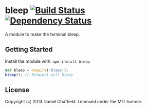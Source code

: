 # bleep [![Build Status](https://secure.travis-ci.org/danielchatfield/node-bleep.png?branch=master)](http://travis-ci.org/danielchatfield/node-bleep) [![Dependency Status](https://david-dm.org/danielchatfield/node-bleep.png)](https://david-dm.org/danielchatfield/node-bleep)

A module to make the terminal bleep.

## Getting Started
Install the module with: `npm install bleep`

```javascript
var bleep = require('bleep');
bleep(); // Terminal will bleep
```

## License
Copyright (c) 2013 Daniel Chatfield. Licensed under the MIT license.

